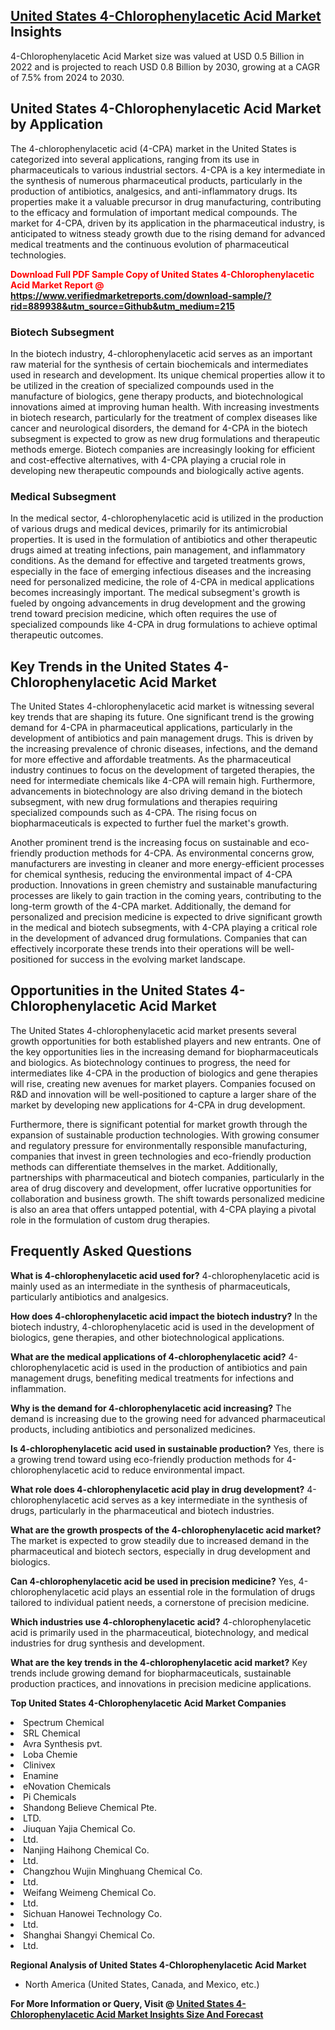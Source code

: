 <h2><a href="https://www.verifiedmarketreports.com/download-sample/?rid=889938&amp;utm_source=Github&amp;utm_medium=215" target="_blank">United States 4-Chlorophenylacetic Acid Market</a> Insights</h2><p>4-Chlorophenylacetic Acid Market size was valued at USD 0.5 Billion in 2022 and is projected to reach USD 0.8 Billion by 2030, growing at a CAGR of 7.5% from 2024 to 2030.</p><p><h2>United States 4-Chlorophenylacetic Acid Market by Application</h2><p>The 4-chlorophenylacetic acid (4-CPA) market in the United States is categorized into several applications, ranging from its use in pharmaceuticals to various industrial sectors. 4-CPA is a key intermediate in the synthesis of numerous pharmaceutical products, particularly in the production of antibiotics, analgesics, and anti-inflammatory drugs. Its properties make it a valuable precursor in drug manufacturing, contributing to the efficacy and formulation of important medical compounds. The market for 4-CPA, driven by its application in the pharmaceutical industry, is anticipated to witness steady growth due to the rising demand for advanced medical treatments and the continuous evolution of pharmaceutical technologies. <strong><p><span class=""><span style="color: #ff0000;"><strong>Download Full PDF Sample Copy of United States 4-Chlorophenylacetic Acid Market Report</strong> @ </span><a href="https://www.verifiedmarketreports.com/download-sample/?rid=889938&amp;utm_source=Github&amp;utm_medium=215" target="_blank">https://www.verifiedmarketreports.com/download-sample/?rid=889938&amp;utm_source=Github&amp;utm_medium=215</a></span></p></strong></p><h3>Biotech Subsegment</h3><p>In the biotech industry, 4-chlorophenylacetic acid serves as an important raw material for the synthesis of certain biochemicals and intermediates used in research and development. Its unique chemical properties allow it to be utilized in the creation of specialized compounds used in the manufacture of biologics, gene therapy products, and biotechnological innovations aimed at improving human health. With increasing investments in biotech research, particularly for the treatment of complex diseases like cancer and neurological disorders, the demand for 4-CPA in the biotech subsegment is expected to grow as new drug formulations and therapeutic methods emerge. Biotech companies are increasingly looking for efficient and cost-effective alternatives, with 4-CPA playing a crucial role in developing new therapeutic compounds and biologically active agents.</p><h3>Medical Subsegment</h3><p>In the medical sector, 4-chlorophenylacetic acid is utilized in the production of various drugs and medical devices, primarily for its antimicrobial properties. It is used in the formulation of antibiotics and other therapeutic drugs aimed at treating infections, pain management, and inflammatory conditions. As the demand for effective and targeted treatments grows, especially in the face of emerging infectious diseases and the increasing need for personalized medicine, the role of 4-CPA in medical applications becomes increasingly important. The medical subsegment's growth is fueled by ongoing advancements in drug development and the growing trend toward precision medicine, which often requires the use of specialized compounds like 4-CPA in drug formulations to achieve optimal therapeutic outcomes.</p><h2>Key Trends in the United States 4-Chlorophenylacetic Acid Market</h2><p>The United States 4-chlorophenylacetic acid market is witnessing several key trends that are shaping its future. One significant trend is the growing demand for 4-CPA in pharmaceutical applications, particularly in the development of antibiotics and pain management drugs. This is driven by the increasing prevalence of chronic diseases, infections, and the demand for more effective and affordable treatments. As the pharmaceutical industry continues to focus on the development of targeted therapies, the need for intermediate chemicals like 4-CPA will remain high. Furthermore, advancements in biotechnology are also driving demand in the biotech subsegment, with new drug formulations and therapies requiring specialized compounds such as 4-CPA. The rising focus on biopharmaceuticals is expected to further fuel the market's growth.</p><p>Another prominent trend is the increasing focus on sustainable and eco-friendly production methods for 4-CPA. As environmental concerns grow, manufacturers are investing in cleaner and more energy-efficient processes for chemical synthesis, reducing the environmental impact of 4-CPA production. Innovations in green chemistry and sustainable manufacturing processes are likely to gain traction in the coming years, contributing to the long-term growth of the 4-CPA market. Additionally, the demand for personalized and precision medicine is expected to drive significant growth in the medical and biotech subsegments, with 4-CPA playing a critical role in the development of advanced drug formulations. Companies that can effectively incorporate these trends into their operations will be well-positioned for success in the evolving market landscape.</p><h2>Opportunities in the United States 4-Chlorophenylacetic Acid Market</h2><p>The United States 4-chlorophenylacetic acid market presents several growth opportunities for both established players and new entrants. One of the key opportunities lies in the increasing demand for biopharmaceuticals and biologics. As biotechnology continues to progress, the need for intermediates like 4-CPA in the production of biologics and gene therapies will rise, creating new avenues for market players. Companies focused on R&D and innovation will be well-positioned to capture a larger share of the market by developing new applications for 4-CPA in drug development.</p><p>Furthermore, there is significant potential for market growth through the expansion of sustainable production technologies. With growing consumer and regulatory pressure for environmentally responsible manufacturing, companies that invest in green technologies and eco-friendly production methods can differentiate themselves in the market. Additionally, partnerships with pharmaceutical and biotech companies, particularly in the area of drug discovery and development, offer lucrative opportunities for collaboration and business growth. The shift towards personalized medicine is also an area that offers untapped potential, with 4-CPA playing a pivotal role in the formulation of custom drug therapies.</p><h2>Frequently Asked Questions</h2><p><strong>What is 4-chlorophenylacetic acid used for?</strong> 4-chlorophenylacetic acid is mainly used as an intermediate in the synthesis of pharmaceuticals, particularly antibiotics and analgesics.</p><p><strong>How does 4-chlorophenylacetic acid impact the biotech industry?</strong> In the biotech industry, 4-chlorophenylacetic acid is used in the development of biologics, gene therapies, and other biotechnological applications.</p><p><strong>What are the medical applications of 4-chlorophenylacetic acid?</strong> 4-chlorophenylacetic acid is used in the production of antibiotics and pain management drugs, benefiting medical treatments for infections and inflammation.</p><p><strong>Why is the demand for 4-chlorophenylacetic acid increasing?</strong> The demand is increasing due to the growing need for advanced pharmaceutical products, including antibiotics and personalized medicines.</p><p><strong>Is 4-chlorophenylacetic acid used in sustainable production?</strong> Yes, there is a growing trend toward using eco-friendly production methods for 4-chlorophenylacetic acid to reduce environmental impact.</p><p><strong>What role does 4-chlorophenylacetic acid play in drug development?</strong> 4-chlorophenylacetic acid serves as a key intermediate in the synthesis of drugs, particularly in the pharmaceutical and biotech industries.</p><p><strong>What are the growth prospects of the 4-chlorophenylacetic acid market?</strong> The market is expected to grow steadily due to increased demand in the pharmaceutical and biotech sectors, especially in drug development and biologics.</p><p><strong>Can 4-chlorophenylacetic acid be used in precision medicine?</strong> Yes, 4-chlorophenylacetic acid plays an essential role in the formulation of drugs tailored to individual patient needs, a cornerstone of precision medicine.</p><p><strong>Which industries use 4-chlorophenylacetic acid?</strong> 4-chlorophenylacetic acid is primarily used in the pharmaceutical, biotechnology, and medical industries for drug synthesis and development.</p><p><strong>What are the key trends in the 4-chlorophenylacetic acid market?</strong> Key trends include growing demand for biopharmaceuticals, sustainable production practices, and innovations in precision medicine applications.</p></p><p><strong>Top United States 4-Chlorophenylacetic Acid Market Companies</strong></p><div data-test-id=""><p><li>Spectrum Chemical</li><li> SRL Chemical</li><li> Avra Synthesis pvt.</li><li> Loba Chemie</li><li> Clinivex</li><li> Enamine</li><li> eNovation Chemicals</li><li> Pi Chemicals</li><li> Shandong Believe Chemical Pte.</li><li> LTD.</li><li> Jiuquan Yajia Chemical Co.</li><li> Ltd.</li><li> Nanjing Haihong Chemical Co.</li><li> Ltd.</li><li> Changzhou Wujin Minghuang Chemical Co.</li><li> Ltd.</li><li> Weifang Weimeng Chemical Co.</li><li> Ltd.</li><li> Sichuan Hanowei Technology Co.</li><li> Ltd.</li><li> Shanghai Shangyi Chemical Co.</li><li> Ltd.</li></p><div><strong>Regional Analysis of&nbsp;United States 4-Chlorophenylacetic Acid Market</strong></div><ul><li dir="ltr"><p dir="ltr">North America&nbsp;(United States, Canada, and Mexico, etc.)</p></li></ul><p><strong>For More Information or Query, Visit @&nbsp;</strong><strong><a href="https://www.verifiedmarketreports.com/product/4-chlorophenylacetic-acid-market/?utm_source=Github&amp;utm_medium=215" target="_blank">United States 4-Chlorophenylacetic Acid Market Insights Size And Forecast</a></strong></p></div>
